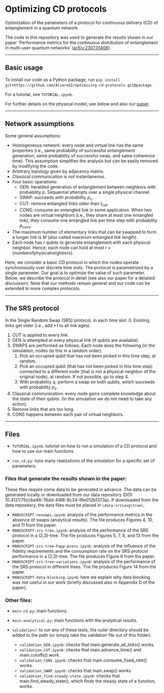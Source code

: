 # Optimizing CD protocols

Optimization of the parameters of a protocol for continuous delivery (CD) of entanglement in a quantum network.

The code in this repository was used to generate the results shown in our paper 'Performance metrics for the continuous distribution of entanglement in multi-user quantum networks' ([arXiv:2307.01406](https://arxiv.org/abs/2307.01406)).

---
## Basic usage

To install our code as a Python package, run `pip install git+https://github.com/AlvaroGI/optimizing-cd-protocols.git@package`.

For a tutorial, see `TUTORIAL.ipynb`. 

For further details on the physical model, see below and also our [paper](https://arxiv.org/abs/2307.01406).

---
## Network assumptions

Some general assumptions:
 - Homogeneous network: every node and virtual link has the same properties (i.e., same probability of successful entanglement generation, same probability of successful swap, and same coherence time). This assumption simplifies the analysis but can be easily removed by modifying the code.
 - Arbitrary topology given by adjacency matrix.
 - Classical communication is *not* instantaneous.
 - Four basic operations:
	- GEN: heralded generation of entanglement between neighbors with probability $`p`$. Sequential attempts over a single physical channel.
	- SWAP: succeeds with probability $`p_\mathrm{s}`$.
	- CUT: remove entangled links older than $`t_\mathrm{cut}`$.
	- CONS: consume an entangled link in some application. When two nodes are virtual neighbors (i.e., they share at least one entangled link), they consume one entangled link per time step with probability $`p_\mathrm{cons}`$.
 - The maximum number of elementary links that can be swapped to form a longer link is $`M`$ (also called maximum entangled link length).
 - Each node has $`r`$ qubits to generate entanglement with each physical neighbor. Hence, each node can hold at most $`r \times \{\mathrm{number of physical neighbors}\}`$.

Here, we consider a basic CD protocol in which the nodes operate synchronously over discrete time slots. The protocol is parametrized by a single parameter. Our goal is to optimize the value of such parameter. Below, we describe the protocol in detail (see also our paper for a detailed discussion).
Note that our methods remain general and our code can be extended to more complex protocols.

---
## The SRS protocol

In the Single Random Swap (SRS) protocol, in each time slot:
 0. Existing links get older (i.e., add +1 to all link ages).
 1. CUT is applied to every link.
 2. GEN is attempted at every physical link (if qubits are available).
 3. SWAPS are performed as follows. Each node does the following (in the simulation, nodes do this in a random order):
 	1. Pick an occupied qubit that has not been picked in this time step, at random.
 	2. Pick an occupied qubit (that has not been picked in this time step) connected to a different node (that is not a physical neighbor of the original node), at random. If not possible, go to step 4.
 	3. With probability $`q`$, perform a swap on both qubits, which succeeds with probability $`p_\mathrm{s}`$.
 4. Classical communication: every node gains complete knowledge about the state of their qubits. (In the simulation we do not need to take any action).
 5. Remove links that are too long.
 6. CONS happens between each pair of virtual neighbors.

---
## Files

 - `TUTORIAL.ipynb`: tutorial on how to run a simulation of a CD protocol and how to use our main functions.

 - `run_cd.py`: runs many realizations of the simulation for a specific set of parameters.

### Files that generate the results shown in the paper:
These files require some data to be generated in advance. The data can be generated locally or downloaded from our data repository (DOI: 10.4121/75ccbe86-76dd-4188-8c34-f6e012b1373a). If downloaded from the data repository, the data files must be placed in `\data-srs\avg\tree\`.

 - `MANUSCRIPT-noswaps.ipynb`: analysis of the performance metrics in the absence of swaps (analytical results). The file produces Figures 4, 10, and 11 from the paper.
 - `MANUSCRIPT-srs-tree.ipynb`: analysis of the performance of the SRS protocol in a (2,3)-tree. The file produces Figures 5, 7, 8, and 13 from the paper.
 - `MANUSCRIPT-srs-tree-Fapp-pcons.ipynb`: analysis of the influence of the fidelity requirements and the consumption rate on the SRS protocol performance in a (2,3)-tree. The file produces Figure 6 from the paper.
 - `MANUSCRIPT-srs-tree-variations.ipynb`: analysis of the performance of the SRS protocol in different trees. The file produces Figure 14 from the paper.
 - `MANUSCRIPT-data-blocking.ipynb`: here we explain why data blocking was not useful in our work (briefly discussed also in Appendix D of the paper).

### Other files:

 - `main-cd.py`: main functions.

 - `main-analytical.py`: main functions with the analytical results.

 - `validation/`: to run any of these tests, the outer directory should be added to the path (or simply take the validation file out of this folder).
   - `validation_GEN.ipynb`: checks that main.generate_all_links() works.
   - `validation_CUT.ipynb`: checks that main.advance_time() and main.cutoffs() work.
   - `validation_CONS.ipynb`: checks that main.consume_fixed_rate() works.
   - `validation_SWAP.ipynb`: checks that main.swap() works.
   - `validation_find-steady-state.ipynb`: checks that main.find_steady_state(), which finds the steady state of a function, works.









